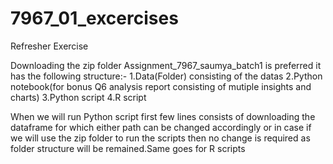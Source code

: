 # 7967_01_excercises
Refresher Exercise

Downloading the zip folder Assignment_7967_saumya_batch1 is preferred it has the following structure:-
1.Data(Folder) consisting of the datas
2.Python notebook(for bonus Q6 analysis report consisting of mutiple insights and charts)
3.Python script
4.R script

When we will run Python script first few lines consists of downloading the dataframe for which either path can be changed accordingly or in case if we will use the zip folder to run the scripts then no change is required as folder structure will be remained.Same goes for R scripts

